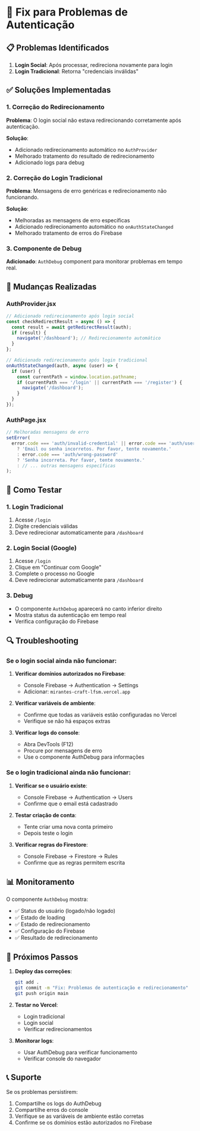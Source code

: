 # 🔐 Fix para Problemas de Autenticação

## 📋 Problemas Identificados

1. **Login Social**: Após processar, redireciona novamente para login
2. **Login Tradicional**: Retorna "credenciais inválidas"

## ✅ Soluções Implementadas

### 1. Correção do Redirecionamento

**Problema**: O login social não estava redirecionando corretamente após autenticação.

**Solução**: 
- Adicionado redirecionamento automático no `AuthProvider`
- Melhorado tratamento do resultado de redirecionamento
- Adicionado logs para debug

### 2. Correção do Login Tradicional

**Problema**: Mensagens de erro genéricas e redirecionamento não funcionando.

**Solução**:
- Melhoradas as mensagens de erro específicas
- Adicionado redirecionamento automático no `onAuthStateChanged`
- Melhorado tratamento de erros do Firebase

### 3. Componente de Debug

**Adicionado**: `AuthDebug` component para monitorar problemas em tempo real.

## 🔧 Mudanças Realizadas

### AuthProvider.jsx
```javascript
// Adicionado redirecionamento após login social
const checkRedirectResult = async () => {
  const result = await getRedirectResult(auth);
  if (result) {
    navigate('/dashboard'); // Redirecionamento automático
  }
};

// Adicionado redirecionamento após login tradicional
onAuthStateChanged(auth, async (user) => {
  if (user) {
    const currentPath = window.location.pathname;
    if (currentPath === '/login' || currentPath === '/register') {
      navigate('/dashboard');
    }
  }
});
```

### AuthPage.jsx
```javascript
// Melhoradas mensagens de erro
setError(
  error.code === 'auth/invalid-credential' || error.code === 'auth/user-not-found'
    ? 'Email ou senha incorretos. Por favor, tente novamente.'
    : error.code === 'auth/wrong-password'
    ? 'Senha incorreta. Por favor, tente novamente.'
    : // ... outras mensagens específicas
);
```

## 🧪 Como Testar

### 1. Login Tradicional
1. Acesse `/login`
2. Digite credenciais válidas
3. Deve redirecionar automaticamente para `/dashboard`

### 2. Login Social (Google)
1. Acesse `/login`
2. Clique em "Continuar com Google"
3. Complete o processo no Google
4. Deve redirecionar automaticamente para `/dashboard`

### 3. Debug
- O componente `AuthDebug` aparecerá no canto inferior direito
- Mostra status da autenticação em tempo real
- Verifica configuração do Firebase

## 🔍 Troubleshooting

### Se o login social ainda não funcionar:

1. **Verificar domínios autorizados no Firebase**:
   - Console Firebase → Authentication → Settings
   - Adicionar: `mirantes-craft-lfsm.vercel.app`

2. **Verificar variáveis de ambiente**:
   - Confirme que todas as variáveis estão configuradas no Vercel
   - Verifique se não há espaços extras

3. **Verificar logs do console**:
   - Abra DevTools (F12)
   - Procure por mensagens de erro
   - Use o componente AuthDebug para informações

### Se o login tradicional ainda não funcionar:

1. **Verificar se o usuário existe**:
   - Console Firebase → Authentication → Users
   - Confirme que o email está cadastrado

2. **Testar criação de conta**:
   - Tente criar uma nova conta primeiro
   - Depois teste o login

3. **Verificar regras do Firestore**:
   - Console Firebase → Firestore → Rules
   - Confirme que as regras permitem escrita

## 📊 Monitoramento

O componente `AuthDebug` mostra:
- ✅ Status do usuário (logado/não logado)
- ✅ Estado de loading
- ✅ Estado de redirecionamento
- ✅ Configuração do Firebase
- ✅ Resultado de redirecionamento

## 🚀 Próximos Passos

1. **Deploy das correções**:
   ```bash
   git add .
   git commit -m "Fix: Problemas de autenticação e redirecionamento"
   git push origin main
   ```

2. **Testar no Vercel**:
   - Login tradicional
   - Login social
   - Verificar redirecionamentos

3. **Monitorar logs**:
   - Usar AuthDebug para verificar funcionamento
   - Verificar console do navegador

## 📞 Suporte

Se os problemas persistirem:
1. Compartilhe os logs do AuthDebug
2. Compartilhe erros do console
3. Verifique se as variáveis de ambiente estão corretas
4. Confirme se os domínios estão autorizados no Firebase 